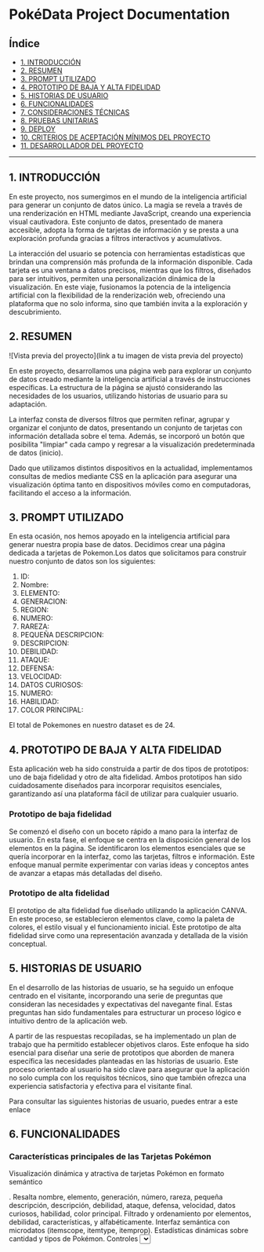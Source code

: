 # PokéData Project Documentation

## Índice

* [1. INTRODUCCIÓN](#1-introducción)
* [2. RESUMEN](#2-resumen)
* [3. PROMPT UTILIZADO](#3-prompt-utilizado)
* [4. PROTOTIPO DE BAJA Y ALTA FIDELIDAD](#4-prototipo-de-baja-y-alta-fidelidad)
* [5. HISTORIAS DE USUARIO](#5-historias-de-usuario)
* [6. FUNCIONALIDADES](#6-funcionalidades)
* [7. CONSIDERACIONES TÉCNICAS](#7-consideraciones-técnicas)
* [8. PRUEBAS UNITARIAS](#8-pruebas-unitarias)
* [9. DEPLOY](#9-deploy)
* [10. CRITERIOS DE ACEPTACIÓN MÍNIMOS DEL PROYECTO](#10-criterios-de-aceptación-mínimos-del-proyecto)
* [11. DESARROLLADOR DEL PROYECTO](#11-desarrollador-del-proyecto)

***

## 1. INTRODUCCIÓN 

En este proyecto, nos sumergimos en el mundo de la inteligencia artificial para generar un conjunto de datos único. La magia se revela a través de una renderización en HTML mediante JavaScript, creando una experiencia visual cautivadora. Este conjunto de datos,
presentado de manera accesible, adopta la forma de tarjetas de información y se presta a una exploración profunda gracias a filtros interactivos y acumulativos.

La interacción del usuario se potencia con herramientas estadísticas que brindan una comprensión más profunda de la información disponible. Cada tarjeta es una ventana a datos precisos, mientras que los filtros, diseñados para ser intuitivos, permiten una
personalización dinámica de la visualización. En este viaje, fusionamos la potencia de la inteligencia artificial con la flexibilidad de la renderización web, ofreciendo una plataforma que no solo informa, sino que también invita a la exploración y
descubrimiento. 

## 2. RESUMEN

![Vista previa del proyecto](link a tu imagen de vista previa del proyecto)

En este proyecto, desarrollamos una página web para explorar un conjunto de datos creado mediante la inteligencia artificial a través de instrucciones específicas. La estructura de la página se ajustó considerando las necesidades de los usuarios, utilizando
historias de usuario para su adaptación.

La interfaz consta de diversos filtros que permiten refinar, agrupar y organizar el conjunto de datos, presentando un conjunto de tarjetas con información detallada sobre el tema. Además, se incorporó un botón que posibilita "limpiar" cada campo y regresar a la
visualización predeterminada de datos (inicio).

Dado que utilizamos distintos dispositivos en la actualidad, implementamos consultas de medios mediante CSS en la aplicación para asegurar una visualización óptima tanto en dispositivos móviles como en computadoras, facilitando el acceso a la información.

## 3. PROMPT UTILIZADO

En esta ocasión, nos hemos apoyado en la inteligencia artificial para generar nuestra propia base de datos. Decidimos crear una página dedicada a tarjetas de Pokemon.Los datos que solicitamos para construir nuestro
conjunto de datos son los siguientes:

1. ID:
2. Nombre:
3. ELEMENTO:
4. GENERACION:
5. REGION:
6. NUMERO:
7. RAREZA:
8. PEQUEÑA DESCRIPCION:
9. DESCRIPCION:
10. DEBILIDAD:
11. ATAQUE:
12. DEFENSA:
13. VELOCIDAD:
14. DATOS CURIOSOS:
15. NUMERO:
16. HABILIDAD:
17. COLOR PRINCIPAL:

El total de Pokemones en nuestro dataset es de 24.

## 4. PROTOTIPO DE BAJA Y ALTA FIDELIDAD
Esta aplicación web ha sido construida a partir de dos tipos de prototipos: uno de baja fidelidad y otro de alta fidelidad. Ambos prototipos han sido cuidadosamente diseñados para incorporar requisitos esenciales, garantizando así una plataforma fácil de utilizar
para cualquier usuario.

### Prototipo de baja fidelidad

Se comenzó el diseño con un boceto rápido a mano para la interfaz de usuario. En esta fase, el enfoque se centra en la disposición general de los elementos en la página. Se identificaron los elementos esenciales que se quería incorporar en la interfaz, como las
tarjetas, filtros e información. Este enfoque manual permite experimentar con varias ideas y conceptos antes de avanzar a etapas más detalladas del diseño.

### Prototipo de alta fidelidad

El prototipo de alta fidelidad fue diseñado utilizando la aplicación CANVA. En este proceso, se establecieron elementos clave, como la paleta de colores, el estilo visual y el funcionamiento inicial. Este prototipo de alta fidelidad sirve como una representación
avanzada y detallada de la visión conceptual.

## 5. HISTORIAS DE USUARIO

En el desarrollo de las historias de usuario, se ha seguido un enfoque centrado en el visitante, incorporando una serie de preguntas que consideran las necesidades y expectativas del navegante final. Estas preguntas han sido fundamentales para estructurar un
proceso lógico e intuitivo dentro de la aplicación web.

A partir de las respuestas recopiladas, se ha implementado un plan de trabajo que ha permitido establecer objetivos claros. Este enfoque ha sido esencial para diseñar una serie de prototipos que aborden de manera específica las necesidades planteadas en las
historias de usuario. Este proceso orientado al usuario ha sido clave para asegurar que la aplicación no solo cumpla con los requisitos técnicos, sino que también ofrezca una experiencia satisfactoria y efectiva para el visitante final.

Para consultar las siguientes historias de usuario, puedes entrar a este enlace

## 6. FUNCIONALIDADES

### Características principales de las Tarjetas Pokémon
Visualización dinámica y atractiva de tarjetas Pokémon en formato semántico <div>.
Resalta nombre, elemento, generación, número, rareza, pequeña descripción, descripción, debilidad, ataque, defensa, velocidad, datos curiosos, habilidad, color principal.
Filtrado y ordenamiento por elementos, debilidad, características, y alfabéticamente.
Interfaz semántica con microdatos (itemscope, itemtype, itemprop).
Estadísticas dinámicas sobre cantidad y tipos de Pokémon.
Controles <select> para filtros y botón de reinicio.
Operaciones acumulativas de filtrado y ordenamiento.
Funcionalidad "Leer más" para revelar información adicional.
Diseño adaptable para móviles, tablets y desktops

## 7. CONSIDERACIONES TÉCNICAS

La aplicación web está compuesta por varios tipos de archivos, incluyendo aquellos escritos en los lenguajes HTML, JavaScript (JS) y CSS:

- src/index.html
- src/main.js
- dataset.js
- src/dataFunctions.js (incluye la función computeStats(data))
- src/data
- test/dataFunctions.spec.js
- test/data.js
- src/view.js (incluye la función renderItems(data))

A lo largo del proyecto, hemos implementado un total de 10 pruebas unitarias que evalúan el funcionamiento de los filtros de Género, Punto de Vista (POV) y los ordenamientos ascendente y descendente. Estas pruebas unitarias han sido diseñadas para garantizar la
integridad y precisión de estas funcionalidades dentro de la aplicación. Estas pruebas se ejecutan utilizando el comando npm run test.

## 9. DEPLOY

La aplicación se encuentra publicada a través de Github Pages, accesible a todo usuario:

## 10. CRITERIOS DE ACEPTACIÓN MÍNIMOS DEL PROYECTO

### Criterios de código

La aplicación debió aprobar los siguientes test para considerarse como un buen proyecto a nivel estructural.

- npm run test:oas-html
- npm run test:oas-css
- npm run test:oas-web-api
- npm run test:oas-js
- npm run test:oas-prompting
- npm run test:oas

#### HTML

- **Uso de HTML semántico**
  - Tiene un <header> con <h1>
  - Tiene un <footer>
  - Tiene un <main> con <h2>
  - Todas las etiquetas de controles (inputs y select) tienen <label>
  - <ul> está usado para dibujar la data
  - Los hijos de <li> usan atributos de microdata itemscope e itemprop

#### CSS

- **Uso de selectores de CSS**
  - Uso de selector class para los items <li>
  - Uso de flexbox en sentido row y column
  - Uso de flexbox para el elemento que contiene los items
  - Uso de flexbox para el elemento que contiene los UI inputs

#### Web APIs

- Uso de selectores del DOM
- Manejo de eventos del DOM (listeners, propagación, delegación)
- Manipulación dinámica del DOM

#### JavaScript

- Variables (declaración, asignación, ámbito)
- Uso de condicionales (if-else, switch, operador ternario, lógica booleana)
- Funciones (params, args, return)
- Arrays (arreglos)
- Objetos
- Módulos de ECMAScript (ES Modules)

## 11. DESARROLLADOR DEL PROYECTO

Información sobre Las desarrolladoras del proyecto.
Daniela Trejo & Dinah Gomez
| :---: |

